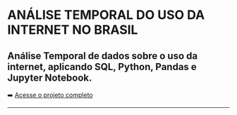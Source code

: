 # ANÁLISE TEMPORAL DO USO DA INTERNET NO BRASIL

## Análise Temporal de dados sobre o uso da internet, aplicando SQL, Python, Pandas e Jupyter Notebook.

➡️ [Acesse o projeto completo](/AnaliseTemporal/Arquivos/ProjetoAnaliseTemporal)

---
